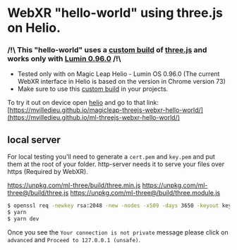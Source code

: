 
# WebXR "hello-world" using three.js on Helio.

### /!\ This "hello-world" uses a [custom build](https://github.com/mvilledieu/three.js/tree/dev/build) of [three.js](https://github.com/mrdoob/three.js) and works only with [Lumin 0.96.0](https://creator.magicleap.com/downloads/lumin-os) /!\

- Tested only with on Magic Leap Helio - Lumin OS 0.96.0 (The current WebXR interface in Helio is based on the version in Chrome version 73)
- Make sure to use this [custom build](https://github.com/mvilledieu/three.js/tree/dev/build) in your projects.

To try it out on device open [helio](https://www.magicleap.com/experiences/helio) and go to that link:
[https://mvilledieu.github.io/magicleap-threejs-webxr-hello-world/](https://mvilledieu.github.io/ml-threejs-webxr-hello-world/)

## local server

For local testing you'll need to generate a `cert.pem` and `key.pem` and put them at the root of your folder. http-server needs it to serve your files over https (Required by WebXR).

https://unpkg.com/ml-three/build/three.min.js
https://unpkg.com/ml-three@/build/three.js
https://unpkg.com/ml-three@/build/three.module.js

```sh
$ openssl req -newkey rsa:2048 -new -nodes -x509 -days 3650 -keyout key.pem -out cert.pem
$ yarn
$ yarn dev
```
Once you see the `Your connection is not private` message please click on `advanced` and `Proceed to 127.0.0.1 (unsafe)`. 

